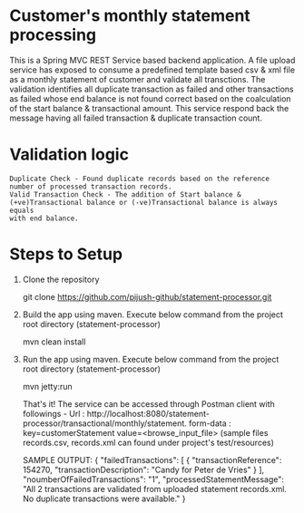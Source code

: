 # Customer's monthly statement processing
This is a Spring MVC REST Service based backend application. A file upload service has exposed to consume a predefined template 
based csv & xml file as a monthly statement of customer and validate all transctions. The validation identifies all duplicate transaction
as failed and other transactions as failed whose end balance is not found correct based on the coalculation of the start balance & transactional
amount. This service respond back the message having all failed transaction & duplicate transaction count.

# Validation logic

	Duplicate Check - Found duplicate records based on the reference number of processed transaction records.
	Valid Transaction Check - The addition of Start balance & (+ve)Transactional balance or (-ve)Transactional balance is always equals 
	with end balance.

# Steps to Setup

1. Clone the repository

	git clone https://github.com/pijush-github/statement-processor.git

2. Build the app using maven. Execute below command from the project root directory (statement-processor)

	mvn clean install

3. Run the app using maven. Execute below command from the project root directory (statement-processor)

	mvn jetty:run

	That's it! The service can be accessed through Postman client with followings -
	Url : http://localhost:8080/statement-processor/transactional/monthly/statement.
	form-data : key=customerStatement value=<browse_input_file> 
	(sample files records.csv, records.xml can found under project's test/resources)
	
	SAMPLE OUTPUT:
	{
    		"failedTransactions": [
		{
		    "transactionReference": 154270,
		    "transactionDescription": "Candy for Peter de Vries"
		}
    		],
    		"noumberOfFailedTransactions": "1",
    		"processedStatementMessage": "All 2 transactions are validated from uploaded statement records.xml. No duplicate 			transactions were available."
	}
